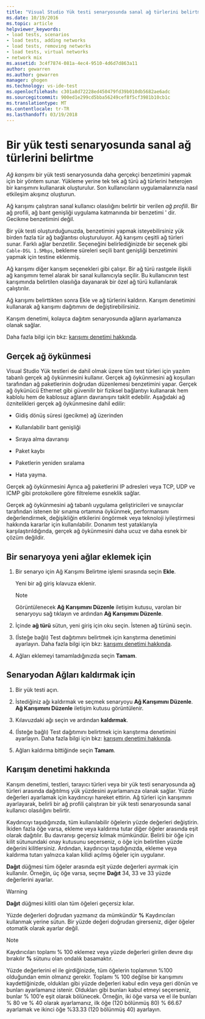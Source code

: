 ```yaml
---
title: "Visual Studio Yük testi senaryosunda sanal ağ türlerini belirtme | Microsoft Docs"
ms.date: 10/19/2016
ms.topic: article
helpviewer_keywords:
- load tests, scenarios
- load tests, adding networks
- load tests, removing networks
- load tests, virtual networks
- network mix
ms.assetid: 3c4f7874-081a-4ec4-9510-4d6d7d863a11
author: gewarren
ms.author: gewarren
manager: ghogen
ms.technology: vs-ide-test
ms.openlocfilehash: c301a8d72228ed450479fd39b010db5682ae6adc
ms.sourcegitcommit: 900ed1e299cd5bba56249cef8f5cf3981b10cb1c
ms.translationtype: MT
ms.contentlocale: tr-TR
ms.lasthandoff: 03/19/2018
---
```

# <a name="specify-virtual-network-types-in-a-load-test-scenario"></a>Bir yük testi senaryosunda sanal ağ türlerini belirtme

*Ağ karışımı* bir yük testi senaryosunda daha gerçekçi benzetimini yapmak için bir yöntem sunar. Yükleme yerine tek tek ağ türü ağ türlerini heterojen bir karışımını kullanarak oluşturulur. Son kullanıcıların uygulamalarınızla nasıl etkileşim akışınız oluşturun.

 Ağ karışımı çalıştıran sanal kullanıcı olasılığını belirtir bir verilen *ağ profili*. Bir ağ profili, ağ bant genişliği uygulama katmanında bir benzetimi ' dir. Gecikme benzetimini değil.

 Bir yük testi oluşturduğunuzda, benzetimini yapmak isteyebilirsiniz yük birden fazla tür ağ bağlantısı oluşturuluyor. Ağ karışımı çeşitli ağ türleri sunar. Farklı ağlar benzetilir. Seçeneğini belirlediğinizde bir seçenek gibi `Cable-DSL 1.5Mbps`, bekleme süreleri seçili bant genişliği benzetimini yapmak için testine eklenmiş.

 Ağ karışımı diğer karışım seçenekleri gibi çalışır. Bir ağ türü rastgele ilişkili ağ karışımını temel alarak bir sanal kullanıcıyla seçilir. Bu kullanıcının test karışımında belirtilen olasılığa dayanarak bir özel ağ türü kullanılarak çalıştırılır.

 Ağ karışımı belirttikten sonra Ekle ve ağ türlerini kaldırın. Karışım denetimini kullanarak ağ karışımı dağıtımını de değiştirebilirsiniz.

 Karışım denetimi, kolayca dağıtım senaryosunda ağların ayarlamanıza olanak sağlar.

 Daha fazla bilgi için bkz: [karışımı denetimi hakkında](../test/specify-virtual-network-types-in-a-load-test-scenario.md).

## <a name="true-network-emulation"></a>Gerçek ağ öykünmesi

 Visual Studio Yük testleri de dahil olmak üzere tüm test türleri için yazılım tabanlı gerçek ağ öykünmesini kullanır. Gerçek ağ öykünmesini ağ koşulları tarafından ağ paketlerinin doğrudan düzenlemesi benzetimini yapar. Gerçek ağ öykünücü Ethernet gibi güvenilir bir fiziksel bağlantıyı kullanarak hem kablolu hem de kablosuz ağların davranışını taklit edebilir. Aşağıdaki ağ öznitelikleri gerçek ağ öykünmesine dahil edilir:

-   Gidiş dönüş süresi (gecikme) ağ üzerinden

-   Kullanılabilir bant genişliği

-   Sıraya alma davranışı

-   Paket kaybı

-   Paketlerin yeniden sıralama

-   Hata yayma.

Gerçek ağ öykünmesini Ayrıca ağ paketlerini IP adresleri veya TCP, UDP ve ICMP gibi protokollere göre filtreleme esneklik sağlar.

Gerçek ağ öykünmesini ağ tabanlı uygulama geliştiricileri ve sınayıcılar tarafından istenen bir sınama ortamına öykünmek, performansını değerlendirmek, değişikliğin etkilerini öngörmek veya teknoloji iyileştirmesi hakkında kararlar için kullanılabilir. Donanım test yataklarıyla karşılaştırıldığında, gerçek ağ öykünmesini daha ucuz ve daha esnek bir çözüm değildir.

## <a name="to-add-new-networks-to-a-scenario"></a>Bir senaryoya yeni ağlar eklemek için

1.  Bir senaryo için Ağ Karışımı Belirtme işlemi sırasında seçin **Ekle**.

     Yeni bir ağ giriş kılavuza eklenir.

    > [!NOTE]
    > Görüntülenecek **Ağ Karışımını Düzenle** iletişim kutusu, varolan bir senaryoyu sağ tıklayın ve ardından **Ağ Karışımını Düzenle**.

2.  İçinde **ağ türü** sütun, yeni giriş için oku seçin. İstenen ağ türünü seçin.

3.  (İsteğe bağlı) Test dağıtımını belirtmek için karıştırma denetimini ayarlayın. Daha fazla bilgi için bkz: [karışımı denetimi hakkında](../test/specify-virtual-network-types-in-a-load-test-scenario.md).

4.  Ağları eklemeyi tamamladığınızda seçin **Tamam**.

## <a name="to-remove-networks-from-a-scenario"></a>Senaryodan Ağları kaldırmak için

1.  Bir yük testi açın.

2.  İstediğiniz ağı kaldırmak ve seçmek senaryoyu **Ağ Karışımını Düzenle**. **Ağ Karışımını Düzenle** iletişim kutusu görüntülenir.

3.  Kılavuzdaki ağı seçin ve ardından **kaldırmak**.

4.  (İsteğe bağlı) Test dağıtımını belirtmek için karıştırma denetimini ayarlayın. Daha fazla bilgi için bkz: [karışımı denetimi hakkında](../test/specify-virtual-network-types-in-a-load-test-scenario.md).

5.  Ağları kaldırma bittiğinde seçin **Tamam**.

## <a name="about-the-mix-control"></a>Karışım denetimi hakkında

 Karışım denetimi, testleri, tarayıcı türleri veya bir yük testi senaryosunda ağ türleri arasında dağıtılmış yük yüzdesini ayarlamanıza olanak sağlar. Yüzde değerleri ayarlamak için kaydırıcıyı hareket ettirin. Ağ türleri için karışımını ayarlayarak, belirli bir ağ profili çalıştıran bir yük testi senaryosunda sanal kullanıcı olasılığını belirtir.

 Kaydırıcıyı taşıdığınızda, tüm kullanılabilir öğelerin yüzde değerleri değiştirin. İkiden fazla öğe varsa, ekleme veya kaldırma tutar diğer öğeler arasında eşit olarak dağıtılır. Bu davranışı geçersiz kılmak mümkündür. Belirli bir öğe için kilit sütunundaki onay kutusunu seçerseniz, o öğe için belirtilen yüzde değerini kilitlersiniz. Ardından, kaydırıcıyı taşıdığınızda, ekleme veya kaldırma tutarı yalnızca kalan kilidi açılmış öğeler için uygulanır.

 **Dağıt** düğmesi tüm öğeler arasında eşit yüzde değerleri ayırmak için kullanılır. Örneğin, üç öğe varsa, seçme **Dağıt** 34, 33 ve 33 yüzde değerlerini ayarlar.

> [!WARNING]
> **Dağıt** düğmesi kilitli olan tüm öğeleri geçersiz kılar.

 Yüzde değerleri doğrudan yazmanız da mümkündür  **%**  Kaydırıcıları kullanmak yerine sütun. Bir yüzde değeri doğrudan girerseniz, diğer öğeler otomatik olarak ayarlar değil.

> [!NOTE]
> Kaydırıcıları toplamı % 100 eklemez veya yüzde değerleri girilen devre dışı bırakılır  **%**  sütunu olan ondalık basamaktır.

Yüzde değerlerini el ile girdiğinizde, tüm öğelerin toplamının %100 olduğundan emin olmanız gerekir. Toplamı % 100 değilse bir karışımını kaydettiğinizde, oldukları gibi yüzde değerleri kabul edin veya geri dönün ve bunları ayarlamanız istenir. Oldukları gibi bunları kabul etmeyi seçerseniz, bunlar % 100'e eşit olarak bölünecek.  Örneğin, iki öğe varsa ve el ile bunları % 80 ve % 40 olarak ayarlamanız, ilk öğe (120 bölünmüş 80) % 66.67 ayarlamak ve ikinci öğe %33.33 (120 bölünmüş 40) ayarlayın.